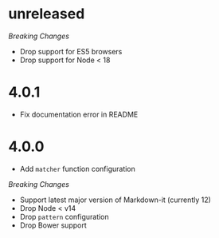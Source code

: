 # unreleased

_Breaking Changes_
- Drop support for ES5 browsers
- Drop support for Node < 18

# 4.0.1

- Fix documentation error in README

# 4.0.0

- Add `matcher` function configuration

_Breaking Changes_

- Support latest major version of Markdown-it (currently 12)
- Drop Node < v14
- Drop `pattern` configuration
- Drop Bower support
